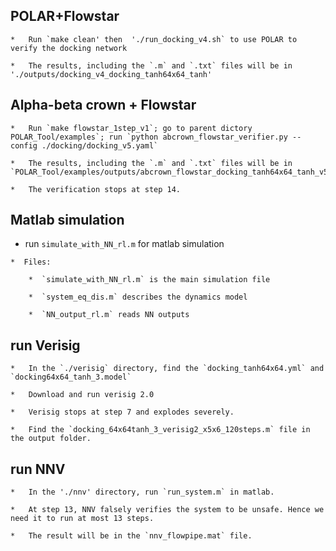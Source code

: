 ## POLAR+Flowstar
    
    *   Run `make clean' then  './run_docking_v4.sh` to use POLAR to verify the docking network

    *   The results, including the `.m` and `.txt` files will be in './outputs/docking_v4_docking_tanh64x64_tanh'
    

## Alpha-beta crown + Flowstar
    
    *   Run `make flowstar_1step_v1`; go to parent dictory POLAR_Tool/examples`; run `python abcrown_flowstar_verifier.py --config ./docking/docking_v5.yaml`
    
    *   The results, including the `.m` and `.txt` files will be in `POLAR_Tool/examples/outputs/abcrown_flowstar_docking_tanh64x64_tanh_v5_crown_flowstar/`.
    
    *   The verification stops at step 14.
    
## Matlab simulation
   *    run `simulate_with_NN_rl.m` for matlab simulation

    *  Files:
    
        *  `simulate_with_NN_rl.m` is the main simulation file
    
        *  `system_eq_dis.m` describes the dynamics model
    
        *  `NN_output_rl.m` reads NN outputs

## run Verisig

    *   In the `./verisig` directory, find the `docking_tanh64x64.yml` and `docking64x64_tanh_3.model`

    *   Download and run verisig 2.0

    *   Verisig stops at step 7 and explodes severely.
    
    *   Find the `docking_64x64tanh_3_verisig2_x5x6_120steps.m` file in the output folder.
    
## run NNV
    
    *   In the './nnv' directory, run `run_system.m` in matlab.

    *   At step 13, NNV falsely verifies the system to be unsafe. Hence we need it to run at most 13 steps.
    
    *   The result will be in the `nnv_flowpipe.mat` file.

